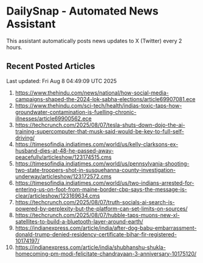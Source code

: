 # DailySnap - Automated News Assistant

This assistant automatically posts news updates to X (Twitter) every 2 hours.

## Recent Posted Articles

Last updated: Fri Aug  8 04:49:09 UTC 2025

1. https://www.thehindu.com/news/national/how-social-media-campaigns-shaped-the-2024-lok-sabha-elections/article69907081.ece
2. https://www.thehindu.com/sci-tech/health/indias-toxic-taps-how-groundwater-contamination-is-fuelling-chronic-illnesses/article69900562.ece
3. https://techcrunch.com/2025/08/07/tesla-shuts-down-dojo-the-ai-training-supercomputer-that-musk-said-would-be-key-to-full-self-driving/
4. https://timesofindia.indiatimes.com/world/us/kelly-clarksons-ex-husband-dies-at-48-he-passed-away-peacefully/articleshow/123174515.cms
5. https://timesofindia.indiatimes.com/world/us/pennsylvania-shooting-two-state-troopers-shot-in-susquehanna-county-investigation-underway/articleshow/123172572.cms
6. https://timesofindia.indiatimes.com/world/us/two-indians-arrested-for-entering-us-on-foot-from-maine-border-cbp-says-the-message-is-clear/articleshow/123169634.cms
7. https://techcrunch.com/2025/08/07/truth-socials-ai-search-is-powered-by-perplexity-but-the-platform-can-set-limits-on-sources/
8. https://techcrunch.com/2025/08/07/hubble-taps-muons-new-xl-satellites-to-build-a-bluetooth-layer-around-earth/
9. https://indianexpress.com/article/india/after-dog-babu-embarrassment-donald-trump-denied-residency-certificate-bihar-fir-registered-10174197/
10. https://indianexpress.com/article/india/shubhanshu-shukla-homecoming-pm-modi-felicitate-chandrayaan-3-anniversary-10175120/
